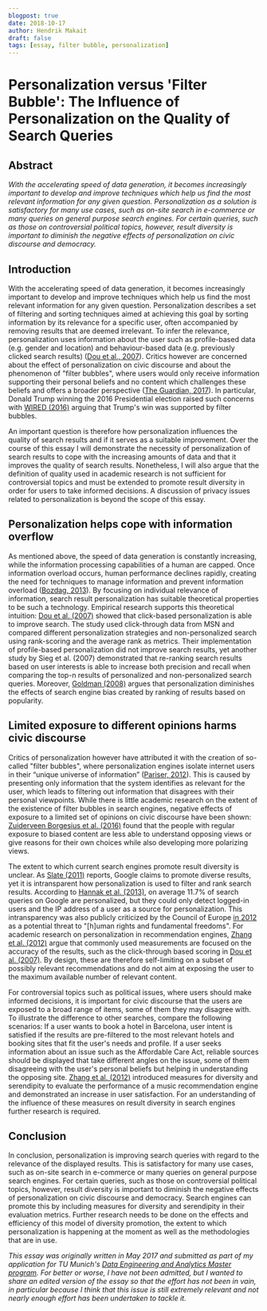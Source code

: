 ```yaml
---
blogpost: true
date: 2018-10-17
author: Hendrik Makait
draft: false
tags: [essay, filter bubble, personalization]
---
```



# Personalization versus 'Filter Bubble': The Influence of Personalization on the Quality of Search Queries

## Abstract

_With the accelerating speed of data generation, it becomes increasingly important to develop and improve techniques which help us find the most relevant information for any given question. 
Personalization as a solution is satisfactory for many use cases, such as on-site search in e-commerce or many queries on general purpose search engines. 
For certain queries, such as those on controversial political topics, however, result diversity is important to diminish the negative effects of personalization on civic discourse and democracy._

## Introduction

With the accelerating speed of data generation, it becomes increasingly important to develop and improve techniques which help us find the most relevant information for any given question. 
Personalization describes a set of filtering and sorting techniques aimed at achieving this goal by sorting information by its relevance for a specific user, often accompanied by removing results that are deemed irrelevant. 
To infer the relevance, personalization uses information about the user such as profile-based data (e.g. gender and location) and behaviour-based data (e.g. previously clicked search results) ([Dou et al., 2007](https://doi.org/10.1145/1242572.1242651)). 
Critics however are concerned about the effect of personalization on civic discourse and about the phenomenon of "filter bubbles", where users would only receive information supporting their personal beliefs and no content which challenges these beliefs and offers a broader perspective ([The Guardian, 2017](https://www.theguardian.com/media/2017/jan/08/eli-pariser-activist-whose-filter-bubble-warnings-presaged-trump-and-brexit)). 
In particular, Donald Trump winning the 2016 Presidential election raised such concerns with [WIRED (2016)](https://www.wired.com/2016/11/filter-bubble-destroying-democracy/) arguing that Trump's win was supported by filter bubbles.

An important question is therefore how personalization influences the quality of search results and if it serves as a suitable improvement. 
Over the course of this essay I will demonstrate the necessity of personalization of search results to cope with the increasing amounts of data and that it improves the quality of search results. 
Nonetheless, I will also argue that the definition of quality used in academic research is not sufficient for controversial topics and must be extended to promote result diversity in order for users to take informed decisions. 
A discussion of privacy issues related to personalization is beyond the scope of this essay.


## Personalization helps cope with information overflow

As mentioned above, the speed of data generation is constantly increasing, while the information processing capabilities of a human are capped. 
Once information overload occurs, human performance declines rapidly, creating the need for techniques to manage information and prevent information overload ([Bozdag, 2013](https://doi.org/10.1007/s10676-013-9321-6)). 
By focusing on individual relevance of information, search result personalization has suitable theoretical properties to be such a technology. 
Empirical research supports this theoretical intuition: [Dou et al. (2007)](https://doi.org/10.1145/1242572.1242651) showed that click-based personalization is able to improve search. 
The study used click-through data from MSN and compared different personalization strategies and non-personalized search using rank-scoring and the average rank as metrics. 
Their implementation of profile-based personalization did not improve search results, yet another study by Sieg et al. (2007) demonstrated that re-ranking search results based on user interests is able to increase both precision and recall when comparing the top-n results of personalized and non-personalized search queries. 
Moreover, [Goldman (2008)](https://doi.org/10.1007/978-3-540-75829-7_8) argues that personalization diminishes the effects of search engine bias created by ranking of results based on popularity.


## Limited exposure to different opinions harms civic discourse

Critics of personalization however have attributed it with the creation of so-called "filter bubbles", where personalization engines isolate internet users in their “unique universe of information” ([Pariser, 2012](https://dl.acm.org/citation.cfm?id=2361740)). 
This is caused by presenting only information that the system identifies as relevant for the user, which leads to filtering out information that disagrees with their personal viewpoints. 
While there is little academic research on the extent of the existence of filter bubbles in search engines, negative effects of exposure to a limited set of opinions on civic discourse have been shown:
[Zuiderveen Borgesius et al. (2016)](https://doi.org/10.14763/2016.1.401) found that the people with regular exposure to biased content are less able to understand opposing views or give reasons for their own choices while also developing more polarizing views.

The extent to which current search engines promote result diversity is unclear. 
As [Slate (2011)](http://www.slate.com/articles/news_and_politics/the_big_idea/2011/06/bubble_trouble.html) reports, Google claims to promote diverse results, yet it is intransparent how personalization is used to filter and rank search results. 
According to [Hannak et al. (2013)](https://doi.org/10.1145/2488388.2488435), on average 11.7% of search queries on Google are personalized, but they could only detect logged-in users and the IP address of a user as a source for personalization. 
This intransparency was also publicly criticized by the Council of Europe [in 2012](https://search.coe.int/cm/Pages/result_details.aspx?ObjectID=09000016805caa87
) as a potential threat to "\[h]uman rights and fundamental freedoms". 
For academic research on personalization in recommendation engines, [Zhang et al. (2012)](https://doi.org/10.1145/2124295.2124300) argue that commonly used measurements are focused on the accuracy of the results, such as the click-through based scoring in [Dou et al. (2007)](https://doi.org/10.1145/1242572.1242651). 
By design, these are therefore self-limiting on a subset of possibly relevant recommendations  and do not aim at exposing the user to the maximum available number of relevant content.

For controversial topics such as political issues, where users should make informed decisions, it is important for civic discourse that the users are exposed to a broad range of items, some of them they may disagree with. 
To illustrate the difference to other searches, compare the following scenarios: 
If a user wants to book a hotel in Barcelona, user intent is satisfied if the results are pre-filtered to the most relevant hotels and booking sites that fit the user's needs and profile. 
If a user seeks information about an issue such as the Affordable Care Act, reliable sources should be displayed that take different angles on the issue, some of them disagreeing with the user's personal beliefs but helping in understanding the opposing site. 
[Zhang et al. (2012)](https://doi.org/10.1145/2124295.2124300) introduced measures for diversity and serendipity to evaluate the performance of a music recommendation engine and demonstrated an increase in user satisfaction. 
For an understanding of the influence of these measures on result diversity in search engines further research is required.
 

## Conclusion

In conclusion, personalization is improving search queries with regard to the relevance of the displayed results. 
This is satisfactory for many use cases, such as on-site search in e-commerce or many queries on general purpose search engines. 
For certain queries, such as those on controversial political topics, however, result diversity is important to diminish the negative effects of personalization on civic discourse and democracy. 
Search engines can promote this by including measures for diversity and serendipity in their evaluation metrics. 
Further research needs to be done on the effects and efficiency of this model of diversity promotion, the extent to which personalization is happening at the moment as well as the methodologies that are in use.

_This essay was originally written in May 2017 and submitted as part of my application for TU Munich's [Data Engineering and Analytics Master program](https://www.in.tum.de/en/for-prospective-students/masters-programs/data-engineering-and-analytics-msc/). 
For better or worse, I have not been admitted, but I wanted to share an edited version of the essay so that the effort has not been in vain, in particular because I think that this issue is still extremely relevant and not nearly enough effort has been undertaken to tackle it._